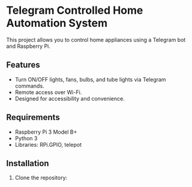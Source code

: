# Telegram Controlled Home Automation System

This project allows you to control home appliances using a Telegram bot and Raspberry Pi.

## Features
- Turn ON/OFF lights, fans, bulbs, and tube lights via Telegram commands.
- Remote access over Wi-Fi.
- Designed for accessibility and convenience.

## Requirements
- Raspberry Pi 3 Model B+
- Python 3
- Libraries: RPi.GPIO, telepot

## Installation
1. Clone the repository:
